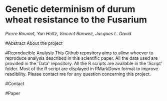 Genetic determinism of durum wheat resistance to the Fusarium
===================

*Pierre Roumet, Yan Holtz, Vincent Ranwez, Jacques L. David*

#Abstract
About the project

#Reproducible Analysis
This Github repository aims to allow whoever to reproduce analysis described in this scientific paper. All the data used are provided in the 'Data' repository. All the R scripts are available in the 'Script' folder. Most of the R script are displayed in RMarkDown format to improve readibility. Please contact me for any question concerning this project.

#Contact

#Paper






